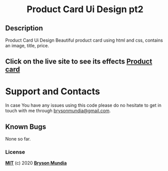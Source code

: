 <h1 align="center">Product Card Ui Design pt2</h1>

## Description
Product Card Ui Design Beautiful product card using html and css, contains an image, title, price.

## Click on the live site to see its effects [Product card]()

# Support and Contacts
In case You have any issues using this code please do no hesitate to get in touch with me through brysonmundia@gmail.com.

## Known Bugs
None so far.


### License
**[MIT](./LICENSE)** (c) 2020 **[Bryson Mundia]()**